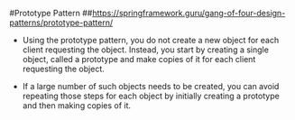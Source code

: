#Prototype Pattern
##https://springframework.guru/gang-of-four-design-patterns/prototype-pattern/


- Using the prototype pattern, you do not create a new object for each client requesting the object. Instead, you start by creating a single object, called a prototype and make copies of it for each client requesting the object.

- If a large number of such objects needs to be created, you can avoid repeating those steps for each object by initially creating a prototype and then making copies of it.

